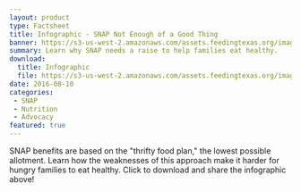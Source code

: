 ```yaml
---
layout: product
type: Factsheet
title: Infographic - SNAP Not Enough of a Good Thing
banner: https://s3-us-west-2.amazonaws.com/assets.feedingtexas.org/images/banners/banner-02.jpg
summary: Learn why SNAP needs a raise to help families eat healthy.
download:
  title: Infographic
  file: https://s3-us-west-2.amazonaws.com/assets.feedingtexas.org/images/social-media/SNAP-Not-Enough-of-a-Good-Thing.jpeg
date: 2016-08-10
categories:
 - SNAP
 - Nutrition
 - Advocacy
featured: true
---
```

SNAP benefits are based on the "thrifty food plan," the lowest possible allotment. Learn how the weaknesses of this approach make it harder for hungry families to eat healthy. Click to download and share the infographic above! 


